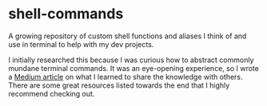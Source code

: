 # shell-commands

A growing repository of custom shell functions and aliases I think of and use in terminal to help with my dev projects.

I initially researched this because I was curious how to abstract commonly mundane terminal commands. It was an eye-opening experience, so I wrote a [Medium article](https://blog.usejournal.com/an-intro-to-custom-terminal-aliases-and-functions-32696e8d273c) on what I learned to share the knowledge with others. There are some great resources listed towards the end that I highly recommend checking out.
